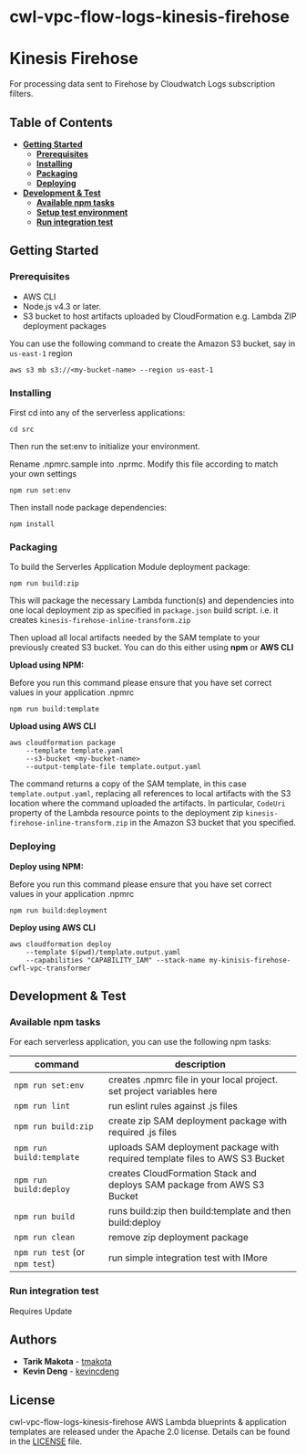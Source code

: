 # cwl-vpc-flow-logs-kinesis-firehose

# Kinesis Firehose 
For processing data sent to Firehose by Cloudwatch Logs subscription filters.

## Table of Contents
* **[Getting Started](#getting-started)**
     * **[Prerequisites](#prerequisites)**
     * **[Installing](#installing)**
     * **[Packaging](#packaging)**
     * **[Deploying](#deploying)**
* **[Development & Test](#development--test)**
     * **[Available npm tasks](#available-npm-tasks)**
     * **[Setup test environment](#setup-test-environment)**
     * **[Run integration test](#run-integration-test)**

## Getting Started

### Prerequisites
- AWS CLI
- Node.js v4.3 or later.
- S3 bucket to host artifacts uploaded by CloudFormation e.g. Lambda ZIP deployment packages

You can use the following command to create the Amazon S3 bucket, say in `us-east-1` region
```
aws s3 mb s3://<my-bucket-name> --region us-east-1
```

### Installing
First cd into any of the serverless applications:
```
cd src
```
Then run the set:env to initialize your environment.  

Rename .npmrc.sample into .nprmc.
Modify this file according to match your own settings
```
npm run set:env
```

Then install node package dependencies:
```
npm install
```

### Packaging
To build the Serverles Application Module deployment package:
```
npm run build:zip
```
This will package the necessary Lambda function(s) and dependencies into one local deployment zip as specified in `package.json` build script. i.e. it creates `kinesis-firehose-inline-transform.zip`

Then upload all local artifacts needed by the SAM template to your previously created S3 bucket.
You can do this either using **npm** or **AWS CLI**

**Upload using NPM:**

Before you run this command please ensure that you have set correct values in your application .npmrc
```
npm run build:template
```

**Upload using AWS CLI**
```
aws cloudformation package 
    --template template.yaml 
    --s3-bucket <my-bucket-name> 
    --output-template-file template.output.yaml
```

The command returns a copy of the SAM template, in this case `template.output.yaml`, replacing all references to local artifacts with the S3 location where the command uploaded the artifacts. In particular, `CodeUri` property of the Lambda resource points to the deployment zip `kinesis-firehose-inline-transform.zip` in the Amazon S3 bucket that you specified.

### Deploying
**Deploy using NPM:**

Before you run this command please ensure that you have set correct values in your application .npmrc
```
npm run build:deployment
```

**Deploy using AWS CLI**

```
aws cloudformation deploy 
    --template $(pwd)/template.output.yaml 
    --capabilities "CAPABILITY_IAM" --stack-name my-kinisis-firehose-cwfl-vpc-transformer
```

## Development & Test

### Available npm tasks
For each serverless application, you can use the following npm tasks:

| command | description |
| --- | --- |
| `npm run set:env`| creates .npmrc file in your local project. set project variables here |
| `npm run lint` | run eslint rules against .js files |
| `npm run build:zip` | create zip SAM deployment package with required .js files |
| `npm run build:template` | uploads SAM deployment package with required template files to AWS S3 Bucket|
| `npm run build:deploy` | creates CloudFormation Stack and deploys SAM package from AWS S3 Bucket|
| `npm run build` | runs build:zip then build:template and then build:deploy|
| `npm run clean` | remove zip deployment package |
| `npm run test` (or `npm test`) | run simple integration test with lMore  |


### Run integration test
Requires Update

## Authors
* **Tarik Makota** - [tmakota](https://github.com/tmakota)
* **Kevin Deng** - [kevincdeng](https://github.com/kevincdeng)


## License
cwl-vpc-flow-logs-kinesis-firehose AWS Lambda blueprints & application templates are released under the Apache 2.0 license. Details can be found in the [LICENSE](LICENSE.txt) file.
